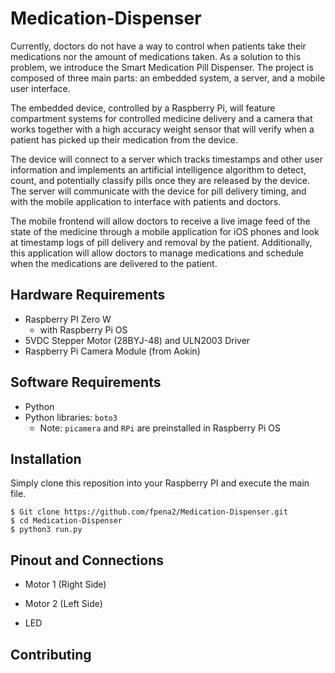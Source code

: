 # Medication-Dispenser
Currently, doctors do not have a way to control when patients take their medications nor the amount of medications taken. As a solution to this problem, we introduce the Smart Medication Pill Dispenser. The project is composed of three main parts: an embedded system, a server, and a mobile user interface.
 
The embedded device, controlled by a Raspberry Pi, will feature compartment systems for controlled medicine delivery and a camera that works together with a high accuracy weight sensor that will verify when a patient has picked up their medication from the device.
 
The device will connect to a server which tracks timestamps and other user information and implements an artificial intelligence algorithm to detect, count, and potentially classify pills once they are released by the device. The server will communicate with the device for pill delivery timing, and with the mobile application to interface with patients and doctors.

The mobile frontend will allow doctors to receive a live image feed of the state of the medicine through a mobile application for iOS phones and look at timestamp logs of pill delivery and removal by the patient. Additionally, this application will allow doctors to manage medications and schedule when the medications are delivered to the patient. 

## Hardware Requirements 
+ Raspberry PI Zero W
  + with Raspberry Pi OS
+ 5VDC Stepper Motor (28BYJ-48) and ULN2003 Driver
+ Raspberry Pi Camera Module (from Aokin)

## Software Requirements
+ Python
+ Python libraries: `boto3`
  + Note: `picamera` and `RPi` are preinstalled in Raspberry Pi OS 


## Installation 
Simply clone this reposition into your Raspberry PI and execute the main file. 
```
$ Git clone https://github.com/fpena2/Medication-Dispenser.git
$ cd Medication-Dispenser
$ python3 run.py
```

## Pinout and Connections 

+ Motor 1 (Right Side)

+ Motor 2 (Left Side)

+ LED 

## Contributing 


